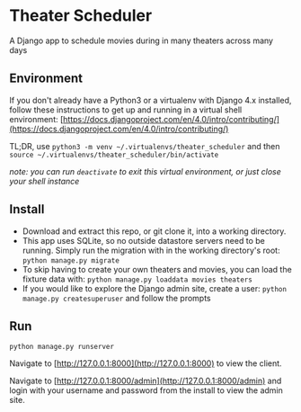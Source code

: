 # Theater Scheduler

A Django app to schedule movies during in many theaters across many days


## Environment
If you don't already have a Python3 or a virtualenv with Django 4.x installed, follow these instructions to get up and running in a virtual shell environment: [https://docs.djangoproject.com/en/4.0/intro/contributing/](https://docs.djangoproject.com/en/4.0/intro/contributing/)

TL;DR, use `python3 -m venv ~/.virtualenvs/theater_scheduler` and then `source ~/.virtualenvs/theater_scheduler/bin/activate`

_note: you can run `deactivate` to exit this virtual environment, or just close your shell instance_


## Install

- Download and extract this repo, or git clone it, into a working directory.
- This app uses SQLite, so no outside datastore servers need to be running. Simply run the migration with in the working directory's root: `python manage.py migrate`
- To skip having to create your own theaters and movies, you can load the fixture data with: `python manage.py loaddata movies theaters`
- If you would like to explore the Django admin site, create a user: `python manage.py createsuperuser` and follow the prompts


## Run
`python manage.py runserver`

Navigate to [http://127.0.0.1:8000](http://127.0.0.1:8000) to view the client.

Navigate to [http://127.0.0.1:8000/admin](http://127.0.0.1:8000/admin) and login with your username and password from the install to view the admin site.